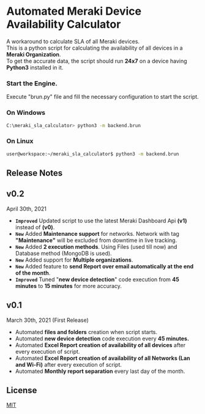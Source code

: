 # Automated Meraki Device Availability Calculator  
A workaround to calculate SLA of all Meraki devices.  
This is a python script for calculating the availability of all devices in a **Meraki Organization**.    
To get the accurate data, the script should run **24x7** on a device having **Python3** installed in it.  
  
### Start the Engine.  
Execute "brun.py" file and fill the necessary configuration to start the script. 
### On Windows
```bash script  
C:\meraki_sla_calculator> python3 -m backend.brun  
```  

### On Linux
```bash script  
user@workspace:~/meraki_sla_calculator$ python3 -m backend.brun  
```  
  
## Release Notes  
##  v0.2
April 30th, 2021 
- **`Improved`** Updated script to use the latest Meraki Dashboard Api **(v1)** instead of **(v0)**.  
- **`New`** Added **Maintenance support** for networks. Network with tag **"Maintenance"** will be excluded from downtime in live tracking.
- **`New`** Added **2 execution methods**. Using Files (used till now) and Database method (MongoDB is used).  
- **`New`** Added support for **Multiple organizations**.  
- **`New`** Added feature to **send Report over email automatically at the end of the month**.  
- **`Improved`** Tuned "**new device detection**" code execution from **45 minutes** to **15 minutes** for more accuracy.  
  
##  v0.1
March 30th, 2021 (First Release)
- Automated **files and folders** creation when script starts.  
- Automated **new device detection** code execution every **45 minutes.**  
- Automated **Excel Report creation of availability of all devices** after every execution of script.  
- Automated **Excel Report creation of availability of all Networks (Lan and Wi-Fi)** after every execution of script.  
- Automated **Monthly report separation** every last day of the month.  
  
## License  
[MIT](https://github.com/akshaymane920/Meraki_Sla_Calculator/blob/master/LICENSE.txt)

